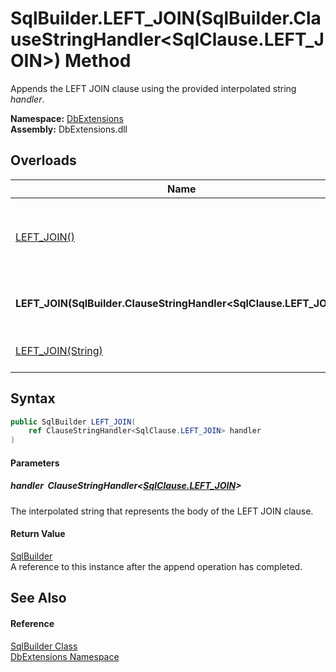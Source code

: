 SqlBuilder.LEFT_JOIN(SqlBuilder.ClauseStringHandler&lt;SqlClause.LEFT_JOIN>) Method
===================================================================================
Appends the LEFT JOIN clause using the provided interpolated string *handler*.
  
**Namespace:** [DbExtensions][1]  
**Assembly:** DbExtensions.dll

Overloads
---------

| Name                                                                  | Description                                                                                                                                            |
| --------------------------------------------------------------------- | ------------------------------------------------------------------------------------------------------------------------------------------------------ |
| [LEFT_JOIN()][2]                                                      | Sets LEFT JOIN as the next clause, to be used by subsequent calls to clause continuation methods, such as [_If(Boolean, ConditionalStringHandler)][3]. |
| **LEFT_JOIN(SqlBuilder.ClauseStringHandler&lt;SqlClause.LEFT_JOIN>)** | Appends the LEFT JOIN clause using the provided interpolated string *handler*.                                                                         |
| [LEFT_JOIN(String)][4]                                                | Appends the LEFT JOIN clause using the provided *text*.                                                                                                |


Syntax
------

```csharp
public SqlBuilder LEFT_JOIN(
	ref ClauseStringHandler<SqlClause.LEFT_JOIN> handler
)
```

#### Parameters

##### *handler*  ClauseStringHandler&lt;[SqlClause.LEFT_JOIN][5]>
The interpolated string that represents the body of the LEFT JOIN clause.

#### Return Value
[SqlBuilder][6]  
A reference to this instance after the append operation has completed.

See Also
--------

#### Reference
[SqlBuilder Class][6]  
[DbExtensions Namespace][1]  

[1]: ../README.md
[2]: LEFT_JOIN.md
[3]: _If.md
[4]: LEFT_JOIN_2.md
[5]: ../SqlClause_LEFT_JOIN/README.md
[6]: README.md